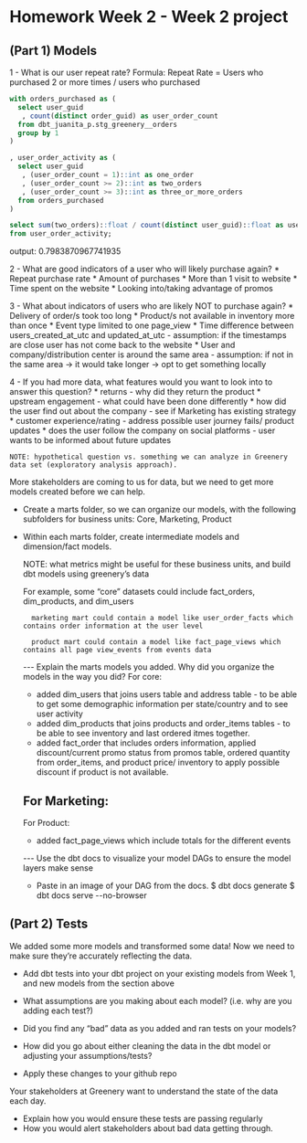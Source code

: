 Homework Week 2 - Week 2 project
==============

(Part 1) Models 
---------------

1 - What is our user repeat rate? 
    Formula: Repeat Rate = Users who purchased 2 or more times / users who purchased
```sql
with orders_purchased as (
  select user_guid
   , count(distinct order_guid) as user_order_count
  from dbt_juanita_p.stg_greenery__orders
  group by 1
)

, user_order_activity as (
  select user_guid
   , (user_order_count = 1)::int as one_order
   , (user_order_count >= 2)::int as two_orders
   , (user_order_count >= 3)::int as three_or_more_orders
  from orders_purchased
)

select sum(two_orders)::float / count(distinct user_guid)::float as user_repeat_rate
from user_order_activity;
```
output: 0.7983870967741935

2 - What are good indicators of a user who will likely purchase again? 
    * Repeat purchase rate
    * Amount of purchases
    * More than 1 visit to website
    * Time spent on the website
    * Looking into/taking advantage of promos

3 - What about indicators of users who are likely NOT to purchase again? 
    * Delivery of order/s took too long
    * Product/s not available in inventory more than once
    * Event type limited to one page_view
    * Time difference between users_created_at_utc and updated_at_utc
     - assumption: if the timestamps are close user has not come back to the website
    * User and company/distribution center is around the same area 
     - assumption: if not in the same area -> it would take longer -> opt to get something locally 

4 - If you had more data, what features would you want to look into to answer this question?
    * returns - why did they return the product
    * upstream engagement - what could have been done differently
    * how did the user find out about the company - see if Marketing has existing strategy
    * customer experience/rating - address possible user journey fails/ product updates
    * does the user follow the company on social platforms - user wants to be informed about future updates 

    NOTE: hypothetical question vs. something we can analyze in Greenery data set (exploratory analysis approach).

More stakeholders are coming to us for data, but we need to get more models created before we can help. 
- Create a marts folder, so we can organize our models, with the following subfolders for business units:
        Core,        Marketing,         Product

- Within each marts folder, create intermediate models and dimension/fact models.

    NOTE: what metrics might be useful for these business units, and build dbt models using greenery’s data

     For example, 
        some “core” datasets could include fact_orders, dim_products, and dim_users

        marketing mart could contain a model like user_order_facts which contains order information at the user level

        product mart could contain a model like fact_page_views which contains all page view_events from events data
			
	--- Explain the marts models you added. Why did you organize the models in the way you did?
    For core:
    - added dim_users that joins users table and address table - to be able to get some demographic information per state/country and to see user activity 
    - added dim_products that joins products and order_items tables - to be able to see inventory and last ordered 
      itmes together. 
    - added fact_order that includes orders information, applied discount/current promo status from promos table, ordered quantity from order_items, and product price/ inventory to apply possible discount if product is not available.

    For Marketing:
   - 

    For Product:
    - added fact_page_views which include totals for the different events
    
       

    ---	Use the dbt docs to visualize your model DAGs to ensure the model layers make sense

	- Paste in an image of your DAG from the docs. 
	$ dbt docs generate 
	$ dbt docs serve --no-browser			
	
(Part 2) Tests 
---------------

We added some more models and transformed some data! Now we need to make sure they’re accurately reflecting the data. 

- Add dbt tests into your dbt project on your existing models from Week 1, and new models from the section above

- What assumptions are you making about each model? (i.e. why are you adding each test?)

- Did you find any “bad” data as you added and ran tests on your models?
- How did you go about either cleaning the data in the dbt model or adjusting your assumptions/tests?

- Apply these changes to your github repo

Your stakeholders at Greenery want to understand the state of the data each day. 
- Explain how you would ensure these tests are passing regularly 
- How you would alert stakeholders about bad data getting through.	